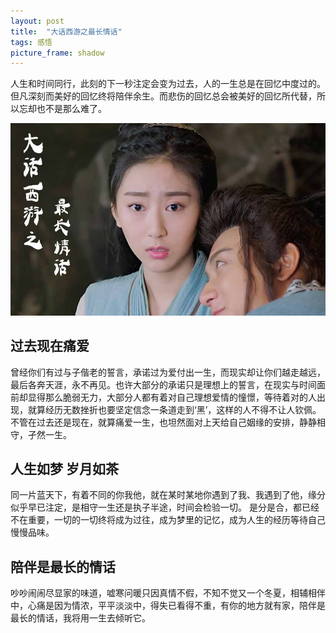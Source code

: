 ```yaml
---
layout: post
title:  "大话西游之最长情话"
tags: 感悟
picture_frame: shadow  
---
```



人生和时间同行，此刻的下一秒注定会变为过去，人的一生总是在回忆中度过的。但凡深刻而美好的回忆终将陪伴余生。而悲伤的回忆总会被美好的回忆所代替，所以忘却也不是那么难了。

![](/postimg/20171030.jpg)

<!--more-->


## 过去现在痛爱

曾经你们有过与子偕老的誓言，承诺过为爱付出一生，而现实却让你们越走越远，最后各奔天涯，永不再见。也许大部分的承诺只是理想上的誓言，在现实与时间面前却显得那么脆弱无力，大部分人都有着对自己理想爱情的憧憬，等待着对的人出现，就算经历无数挫折也要坚定信念一条道走到‘黑’，这样的人不得不让人钦佩。不管在过去还是现在，就算痛爱一生，也坦然面对上天给自己姻缘的安排，静静相守，孑然一生。



## 人生如梦 岁月如茶
同一片蓝天下，有着不同的你我他，就在某时某地你遇到了我、我遇到了他，缘分似乎早已注定，是相守一生还是执子半途，时间会检验一切。
是分是合，都已经不在重要，一切的一切终将成为过往，成为梦里的记忆，成为人生的经历等待自己慢慢品味。


## 陪伴是最长的情话

吵吵闹闹尽显家的味道，嘘寒问暖只因真情不假，不知不觉又一个冬夏，相辅相伴中，心痛是因为情浓，平平淡淡中，得失已看得不重，有你的地方就有家，陪伴是最长的情话，我将用一生去倾听它。

<audio autoplay="autoplay" id="bg-music">
<source src="http://dl.stream.qqmusic.qq.com/C400001l6Dag1sIs4l.m4a?vkey=F461FAC2A02E7C264CB7BFAE061D750BBA17D4BE9C337225019A47D5F75B744455C6C739EE6AE2826918A89B9458632EE414AF7BC61183B8&guid=5764134864&uin=0&fromtag=66" type="audio/mpeg">
</audio>
